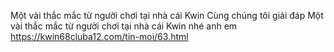 
Một vài thắc mắc từ người chơi tại nhà cái Kwin	
Cùng chúng tôi giải đáp Một vài thắc mắc từ người chơi tại nhà cái Kwin nhé anh em	
https://kwin68cluba12.com/tin-moi/63.html
